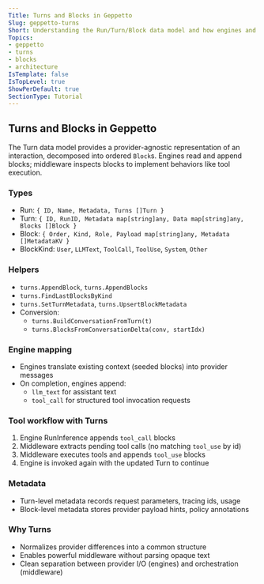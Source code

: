 ```yaml
---
Title: Turns and Blocks in Geppetto
Slug: geppetto-turns
Short: Understanding the Run/Turn/Block data model and how engines and middleware use it
Topics:
- geppetto
- turns
- blocks
- architecture
IsTemplate: false
IsTopLevel: true
ShowPerDefault: true
SectionType: Tutorial
---
```


## Turns and Blocks in Geppetto

The Turn data model provides a provider-agnostic representation of an interaction, decomposed into ordered `Block`s. Engines read and append blocks; middleware inspects blocks to implement behaviors like tool execution.

### Types

- Run: `{ ID, Name, Metadata, Turns []Turn }`
- Turn: `{ ID, RunID, Metadata map[string]any, Data map[string]any, Blocks []Block }`
- Block: `{ Order, Kind, Role, Payload map[string]any, Metadata []MetadataKV }`
- BlockKind: `User`, `LLMText`, `ToolCall`, `ToolUse`, `System`, `Other`

### Helpers

- `turns.AppendBlock`, `turns.AppendBlocks`
- `turns.FindLastBlocksByKind`
- `turns.SetTurnMetadata`, `turns.UpsertBlockMetadata`
- Conversion:
  - `turns.BuildConversationFromTurn(t)`
  - `turns.BlocksFromConversationDelta(conv, startIdx)`

### Engine mapping

- Engines translate existing context (seeded blocks) into provider messages
- On completion, engines append:
  - `llm_text` for assistant text
  - `tool_call` for structured tool invocation requests

### Tool workflow with Turns

1. Engine RunInference appends `tool_call` blocks
2. Middleware extracts pending tool calls (no matching `tool_use` by id)
3. Middleware executes tools and appends `tool_use` blocks
4. Engine is invoked again with the updated Turn to continue

### Metadata

- Turn-level metadata records request parameters, tracing ids, usage
- Block-level metadata stores provider payload hints, policy annotations

### Why Turns

- Normalizes provider differences into a common structure
- Enables powerful middleware without parsing opaque text
- Clean separation between provider I/O (engines) and orchestration (middleware)


